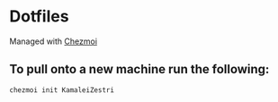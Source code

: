 # Dotfiles

Managed with [Chezmoi](https://www.chezmoi.io)

## To pull onto a new machine run the following:

`chezmoi init KamaleiZestri`


